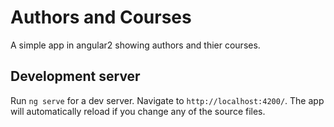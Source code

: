 # Authors and Courses
A simple app in angular2 showing authors and thier courses.

## Development server
Run `ng serve` for a dev server. Navigate to `http://localhost:4200/`. The app will automatically reload if you change any of the source files.


